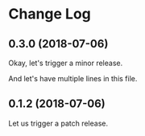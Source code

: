 # Change Log
## 0.3.0 (2018-07-06)

Okay, let's trigger a minor release.

And let's have multiple lines in this file.

## 0.1.2 (2018-07-06)

Let us trigger a patch release.
